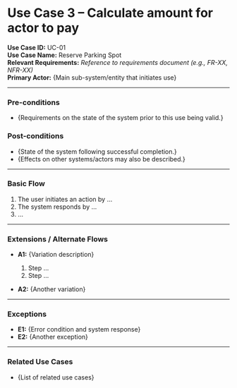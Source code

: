 # Use Case 3 – Calculate amount for actor to pay

**Use Case ID:** UC-01  
**Use Case Name:** Reserve Parking Spot  
**Relevant Requirements:** _Reference to requirements document (e.g., FR-XX, NFR-XX)_  
**Primary Actor:** {Main sub-system/entity that initiates use}

---

### Pre-conditions

- {Requirements on the state of the system prior to this use being valid.}

### Post-conditions

- {State of the system following successful completion.}
- {Effects on other systems/actors may also be described.}

---

### Basic Flow

1. The user initiates an action by …
2. The system responds by …
3. …

---

### Extensions / Alternate Flows

- **A1:** {Variation description}

  1. Step …
  2. Step …

- **A2:** {Another variation}

---

### Exceptions

- **E1:** {Error condition and system response}
- **E2:** {Another exception}

---

### Related Use Cases

- {List of related use cases}

